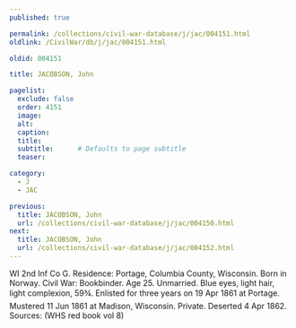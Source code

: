 ```yaml
---
published: true

permalink: /collections/civil-war-database/j/jac/004151.html
oldlink: /CivilWar/db/j/jac/004151.html

oldid: 004151

title: JACOBSON, John

pagelist:
  exclude: false
  order: 4151
  image: 
  alt:
  caption:
  title:
  subtitle:      # Defaults to page subtitle
  teaser:

category: 
  - J 
  - JAC

previous:
  title: JACOBSON, John
  url: /collections/civil-war-database/j/jac/004150.html  
next:
  title: JACOBSON, John
  url: /collections/civil-war-database/j/jac/004152.html   
---
```

WI 2nd Inf Co G. Residence: Portage, Columbia County, Wisconsin. Born in Norway. Civil War: Bookbinder. Age 25. Unmarried. Blue eyes, light hair, light complexion, 5&#146;9&frac34;&#148;. Enlisted for three years on 19 Apr 1861 at Portage. Mustered 11 Jun 1861 at Madison, Wisconsin. Private. Deserted 4 Apr 1862. Sources: (WHS red book vol 8)